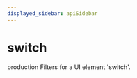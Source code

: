 ```yaml
---
displayed_sidebar: apiSidebar
---
```

# switch

 <span class="theme-doc-version-badge badge badge--success">production</span> 
Filters for a UI element 'switch'.

